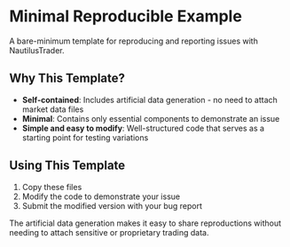 # Minimal Reproducible Example

A bare-minimum template for reproducing and reporting issues with NautilusTrader.

## Why This Template?

- **Self-contained**: Includes artificial data generation - no need to attach market data files
- **Minimal**: Contains only essential components to demonstrate an issue
- **Simple and easy to modify**: Well-structured code that serves as a starting point for testing variations

## Using This Template

1. Copy these files
2. Modify the code to demonstrate your issue
3. Submit the modified version with your bug report

The artificial data generation makes it easy to share reproductions without needing to attach sensitive
or proprietary trading data.
